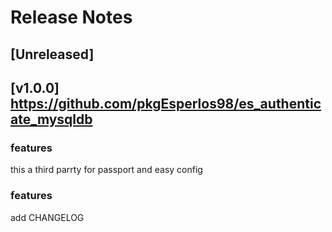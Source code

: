 # Release Notes

## [Unreleased]

## [v1.0.0] https://github.com/pkgEsperlos98/es_authenticate_mysqldb

### features

this a third parrty for passport and easy config 


### features

add CHANGELOG

